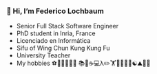 ### 👋 Hi, I’m Federico Lochbaum


- Senior Full Stack Software Engineer
- PhD student in Inria, France
- Licenciado en Informática
- Sifu of Wing Chun Kung Kung Fu
- University Teacher
- My hobbies ⚽🧤🎾🏓🏹🎯 📚📗☕💻λ✏️🏋️🧗🧘‍♂️🥊☯⛰️🚶‍♂️

<!---
FedeLoch/FedeLoch is a ✨ special ✨ repository because its `README.md` (this file) appears on your GitHub profile.
You can click the Preview link to take a look at your changes.
--->
